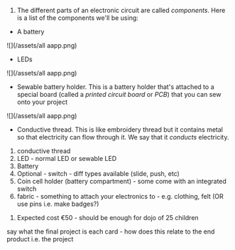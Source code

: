1. The different parts of an electronic circuit are called *components*. Here is a list of the components we'll be using:
 * A battery
 
 ![](/assets/all aapp.png)
 * LEDs
 
 ![](/assets/all aapp.png)
 * Sewable battery holder. This is a battery holder that's attached to a special board (called a *printed circuit board* or *PCB*) that you can sew onto your project 
 
 ![](/assets/all aapp.png)
 * Conductive thread. This is like embroidery thread but it contains metal so that electricity can flow through it. We say that it *conducts* electricity.
1. conductive thread
2. LED - normal LED or sewable LED
3. Battery
4. Optional - switch - diff types available \(slide, push, etc\)
5. Coin cell holder \(battery compartment\) - some come with an integrated switch
6. fabric - something to attach your electronics to - e.g. clothing, felt \(OR use pins i.e. make badges?\)
<!-- TODO: INSERT PICTURES OF ALL OF THESE! -->

1. Expected cost €50 - should be enough for dojo of 25 children



say what the final project is
each card - how does this relate to the end product i.e. the project


